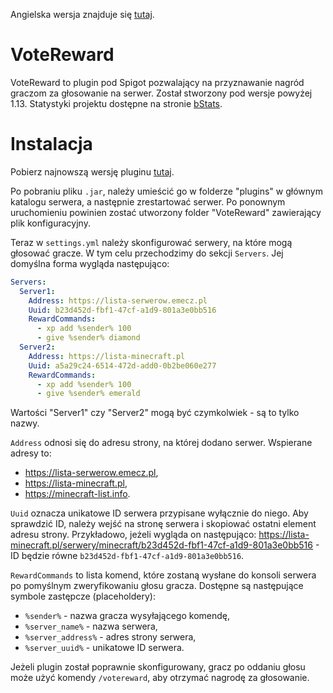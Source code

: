 Angielska wersja znajduje się [tutaj](README.md).

# VoteReward

VoteReward to plugin pod Spigot pozwalający na przyznawanie nagród graczom za głosowanie na serwer. Został stworzony pod wersje powyżej 1.13. Statystyki projektu dostępne na stronie [bStats](https://bstats.org/plugin/bukkit/VoteReward/20120).

# Instalacja

Pobierz najnowszą wersję pluginu [tutaj](https://github.com/dudekm/VoteReward/releases/latest).

Po pobraniu pliku `.jar`, należy umieścić go w folderze "plugins" w głównym katalogu serwera, a następnie zrestartować serwer. Po ponownym uruchomieniu powinien zostać utworzony folder "VoteReward" zawierający plik konfiguracyjny.

Teraz w `settings.yml` należy skonfigurować serwery, na które mogą głosować gracze. W tym celu przechodzimy do sekcji `Servers`. Jej domyślna forma wygląda następująco:

```yaml
Servers:
  Server1:
    Address: https://lista-serwerow.emecz.pl
    Uuid: b23d452d-fbf1-47cf-a1d9-801a3e0bb516
    RewardCommands:
      - xp add %sender% 100
      - give %sender% diamond
  Server2:
    Address: https://lista-minecraft.pl
    Uuid: a5a29c24-6514-472d-add0-0b2be060e277
    RewardCommands:
      - xp add %sender% 100
      - give %sender% emerald
```

Wartości "Server1" czy "Server2" mogą być czymkolwiek - są to tylko nazwy.

`Address` odnosi się do adresu strony, na której dodano serwer. Wspierane adresy to:
- https://lista-serwerow.emecz.pl,
- https://lista-minecraft.pl,
- https://minecraft-list.info.

`Uuid` oznacza unikatowe ID serwera przypisane wyłącznie do niego. Aby sprawdzić ID, należy wejść na stronę serwera i skopiować ostatni element adresu strony. Przykładowo, jeżeli wygląda on następująco: https://lista-minecraft.pl/serwery/minecraft/b23d452d-fbf1-47cf-a1d9-801a3e0bb516 - ID będzie równe `b23d452d-fbf1-47cf-a1d9-801a3e0bb516`.

`RewardCommands` to lista komend, które zostaną wysłane do konsoli serwera po pomyślnym zweryfikowaniu głosu gracza. Dostępne są następujące symbole zastępcze (placeholdery):
- `%sender%` - nazwa gracza wysyłającego komendę,
- `%server_name%` - nazwa serwera,
- `%server_address%` - adres strony serwera,
- `%server_uuid%` - unikatowe ID serwera.

Jeżeli plugin został poprawnie skonfigurowany, gracz po oddaniu głosu może użyć komendy `/votereward`, aby otrzymać nagrodę za głosowanie.
